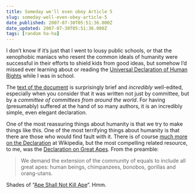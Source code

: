 ```yaml
---
title: Someday we'll even obey Article 5
slug: someday-well-even-obey-article-5
date_published: 2007-07-30T05:51:36.000Z
date_updated: 2007-07-30T05:51:36.000Z
tags: [random ha-ha]
---
```


I don’t know if it’s just that I went to lousy public schools, or that the xenophobic maniacs who resent the common ideals of humanity were successful in their efforts to shield kids from good ideas, but somehow I’d missed ever learning about or reading the [Universal Declaration of Human Rights](http://www.unhchr.ch/udhr/) while I was in school.

The [text of the document](http://www.unhchr.ch/udhr/lang/eng.htm) is surprisingly brief and *incredibly* well-edited, especially when you consider that it was written not just by committee, but by a *committee of committees from around the world*. For having (presumably) suffered at the hand of so many authors, it is an incredibly simple, even elegant declaration.

One of the most reassuring things about humanity is that we try to make things like this. One of the most terrifying things about humanity is that there are those who would find fault with it. There is of course [much more on the Declaration](http://en.wikipedia.org/wiki/Universal_Declaration_of_Human_Rights) at Wikipedia, but the most compelling related resource, to me, was the [Declaration on Great Apes](http://www.greatapeproject.org/declaration.php). From the preamble:

> We demand the extension of the community of equals to include all great apes: human beings, chimpanzees, bonobos, gorillas and orang-utans.

Shades of “[Ape Shall Not Kill Ape](http://en.wikipedia.org/wiki/The_Lawgiver_(Planet_of_the_Apes))“. Hmm.
